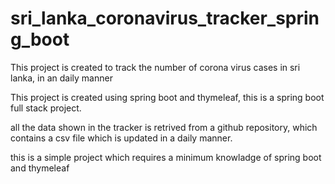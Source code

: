 # sri_lanka_coronavirus_tracker_spring_boot
This project is created to track the number of corona virus cases in sri lanka, in an daily manner


This project is created using spring boot and thymeleaf, this is a spring boot full stack project.

all the data shown in the tracker is retrived from a github repository, which contains a csv file which is updated in a daily manner.

this is a simple project which requires a minimum knowladge of spring boot and thymeleaf
